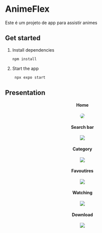 # AnimeFlex

Este é um projeto de app para assistir animes

## Get started

1. Install dependencies

   ```bash
   npm install
   ```

2. Start the app

   ```bash
    npx expo start
   ```

## Presentation


<div align="center">
<h4>Home</h4>

<img src="https://github.com/user-attachments/assets/32bc1505-5a0c-4767-a8ca-c75ac370c296" style="border-radius: 10px;">

<h4>Search bar</h4>
<img src="https://github.com/user-attachments/assets/81897061-2e89-469b-bd80-39510b553f42">

<h4>Category</h4>

<img src="https://github.com/user-attachments/assets/4c91c844-1d49-4631-8c5c-2993b7bbadb7">

<h4>Favoutires</h4>

<img src="https://github.com/user-attachments/assets/9e0cc900-88ab-4477-8bf4-e16491971858">

<h4>Watching</h4>

<img src="https://github.com/user-attachments/assets/8d509660-6a07-4c38-822a-9b2856514c2d">

<h4>Download</h4>

<img src="https://github.com/user-attachments/assets/12c081e5-cdef-4d3b-84bf-fdc6a61aa183">
</div>
